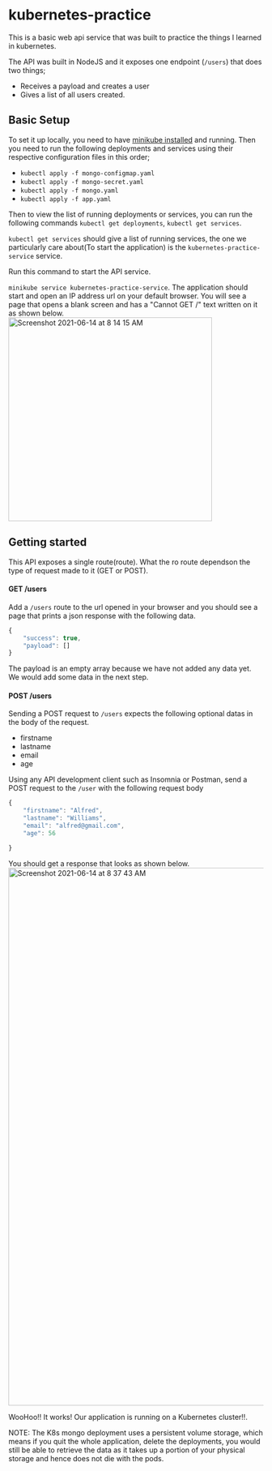 # kubernetes-practice
This is a basic web api service that was built to practice the things I learned in kubernetes.

The API was built in NodeJS and it exposes one endpoint (`/users`) that does two things;
- Receives a payload and creates a user
- Gives a list of all users created.

## Basic Setup
To set it up locally, you need to have [minikube installed](https://minikube.sigs.k8s.io/docs/start/) and running.
Then you need to run the following deployments and services using their respective configuration files in this order;

- `kubectl apply -f mongo-configmap.yaml`
- `kubectl apply -f mongo-secret.yaml`
- `kubectl apply -f mongo.yaml`
- `kubectl apply -f app.yaml`

Then to view the list of running deployments or services, you can run the following commands `kubectl get deployments`, `kubectl get services`.

`kubectl get services` should give a list of running services, the one we particularly care about(To start the application) is the `kubernetes-practice-service` service.

Run this command to start the API service. 

`minikube service kubernetes-practice-service`. The application should start and open an IP address url on your default browser.
You will see a page that opens a blank screen and has a "Cannot GET /" text written on it as shown below. <img width="402" alt="Screenshot 2021-06-14 at 8 14 15 AM" src="https://user-images.githubusercontent.com/29985200/121853195-86254300-cce8-11eb-9dbf-b47c806bfda6.png">

## Getting started
This API exposes a single route(route). What the ro route dependson the type of request made to it (GET or POST).

#### GET /users
Add a `/users` route to the url opened in your browser and you should see a page that prints a json response with the following data. 

```javascript
{
    "success": true,
    "payload": []
}
```
The payload is an empty array because we have not added any data yet. We would add some data in the next step.

#### POST /users
Sending a POST request to `/users` expects the following optional datas in the body of the request.
- firstname
- lastname
- email
- age

Using any API development client such as Insomnia or Postman, send a POST request to the `/user` with the following request body

```javascript
{ 
    "firstname": "Alfred", 
    "lastname": "Williams", 
    "email": "alfred@gmail.com", 
    "age": 56

}
```
You should get a response that looks as shown below.
<img width="1061" alt="Screenshot 2021-06-14 at 8 37 43 AM" src="https://user-images.githubusercontent.com/29985200/121855920-cc2fd600-cceb-11eb-9098-b9c0a1e94311.png">

WooHoo!! It works! Our application is running on a Kubernetes cluster!!.

NOTE: The K8s mongo deployment uses a persistent volume storage, which means if you quit the whole application, delete the deployments, you would still be able to retrieve the data as it takes up a portion of your physical storage and hence does not die with the pods.

